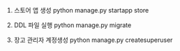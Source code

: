 1. 스토어 앱 생성
   python manage.py startapp store

2. DDL 파일 실행
   python manage.py migrate

3. 장고 관리자 계정생성
   python manage.py createsuperuser
